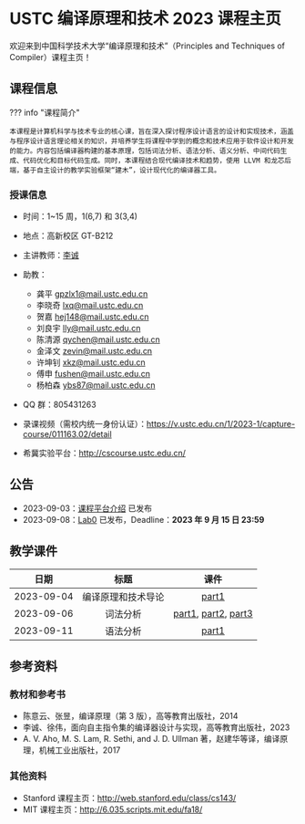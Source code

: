 # USTC 编译原理和技术 2023 课程主页

欢迎来到中国科学技术大学“编译原理和技术”（Principles and Techniques of Compiler）课程主页！

## 课程信息

??? info "课程简介"

    本课程是计算机科学与技术专业的核心课，旨在深入探讨程序设计语言的设计和实现技术，涵盖与程序设计语言理论相关的知识，并培养学生将课程中学到的概念和技术应用于软件设计和开发的能力。内容包括编译器构建的基本原理，包括词法分析、语法分析、语义分析、中间代码生成、代码优化和目标代码生成。同时，本课程结合现代编译技术和趋势，使用 LLVM 和龙芯后端，基于自主设计的教学实验框架“建木”，设计现代化的编译器工具。

### 授课信息

- 时间：1~15 周，1(6,7) 和 3(3,4)
- 地点：高新校区 GT-B212
- 主讲教师：[李诚](http://staff.ustc.edu.cn/~chengli7/)
- 助教：

  - 龚平 gpzlx1@mail.ustc.edu.cn
  - 李晓奇 lxq@mail.ustc.edu.cn
  - 贺嘉 hej148@mail.ustc.edu.cn
  - 刘良宇 lly@mail.ustc.edu.cn
  - 陈清源 qychen@mail.ustc.edu.cn
  - 金泽文 zevin@mail.ustc.edu.cn
  - 许坤钊 xkz@mail.ustc.edu.cn
  - 傅申 fushen@mail.ustc.edu.cn
  - 杨柏森 ybs87@mail.ustc.edu.cn

- QQ 群：805431263
- 录课视频（需校内统一身份认证）：<https://v.ustc.edu.cn/1/2023-1/capture-course/011163.02/detail>
- 希冀实验平台：<http://cscourse.ustc.edu.cn/>

## 公告

- 2023-09-03：[课程平台介绍](exp_platform_intro/README.md) 已发布
- 2023-09-08：[Lab0](lab0/index.md) 已发布，Deadline：**2023 年 9 月 15 日 23:59**

## 教学课件

|    日期    |        标题        |                                                                                                                 课件                                                                                                                  |
| :--------: | :----------------: | :-----------------------------------------------------------------------------------------------------------------------------------------------------------------------------------------------------------------------------------: |
| 2023-09-04 | 编译原理和技术导论 |                                                                              [part1](https://rec.ustc.edu.cn/share/be63e5f0-4bbf-11ee-ab8f-8556ef2e1b82)                                                                              |
| 2023-09-06 |      词法分析      | [part1](https://rec.ustc.edu.cn/share/7c8cb640-4bfa-11ee-801b-996bfe70e4c4), [part2](https://rec.ustc.edu.cn/share/971f5a80-4bfa-11ee-9c40-3f9629e3618a), [part3](https://rec.ustc.edu.cn/share/daf23f60-4bfa-11ee-ba03-e1b373b96f27) |
| 2023-09-11 |      语法分析      |                                                                              [part1](https://rec.ustc.edu.cn/share/1adc23a0-5043-11ee-ae58-c51868b36892)                                                                              |

## 参考资料

### 教材和参考书

- 陈意云、张昱，编译原理（第 3 版），高等教育出版社，2014
- 李诚、徐伟，面向自主指令集的编译器设计与实现，高等教育出版社，2023
- A. V. Aho, M. S. Lam, R. Sethi, and J. D. Ullman 著，赵建华等译，编译原理，机械工业出版社，2017

### 其他资料

- Stanford 课程主页：<http://web.stanford.edu/class/cs143/>
- MIT 课程主页：<http://6.035.scripts.mit.edu/fa18/>
